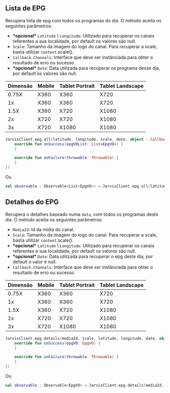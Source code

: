 
## Lista de EPG

Recupera lista de epg com todos os programas do dia. O método aceita os seguintes parâmetros:

* **\*opcional\*** `Latitude` \ `Longitude`:  Utilizado para recuperar os canais referentes a sua localidade, por default os valores são null.
* `Scale`: Tamanho da imagem do logo do canal. Para recuperar a scale, basta utilizar `context`.scale().
* `Callback.Channels`: Interface que deve ser instânciada para obter o resultado de erro ou sucesso.
* **\*opcional\***  `Date`: Data utilizada para recuperar os programa desse dia, por default os valores são null.

| Dimensão | Mobile | Tablet Portrait | Tablet Landscape |
|---|---|---|---
| 0.75X | X360 | X360 | X720 |
| 1x | X360 | X360 | X720 |
| 1.5X | X360 | X720 | X1080 |
| 2x | X720 | X720 | X1080 |
| 3x | X720 | X1080 | X1080 |

``` kotlin
JarvisClient.epg.all(latitude, longitude, scale, date, object : Callback.Epgs {
    override fun onSuccess(epgVOList: List<EpgVO>) {
    }

    override fun onFailure(throwable: Throwable) {
    }
})
```

Ou

``` kotlin
val observable : Observable<List<EpgVO>> = JarvisClient.epg.all(latitude, longitude, scale, date)
```


## Detalhes do EPG

Recupera o detalhes baseado numa `data`,  com todos os programas deste dia. O método aceita os seguintes parâmetros:

* `MediaId`: Id da mídia do canal.
* `Scale`: Tamanho da imagem do logo do canal. Para recuperar a scale, basta utilizar `context`.scale().
* **\*opcional\*** `Latitude` \ `Longitude`:  Utilizado para recuperar os canais referentes a sua localidade, por default os valores são null.
* **\*opcional\*** `Date`: Data utilizada para recuperar o epg deste dia, por default o valor é null.
* `Callback.Channels`: Interface que deve ser instânciada para obter o resultado de erro ou sucesso.

| Dimensão | Mobile | Tablet Portrait | Tablet Landscape |
|---|---|---|---
| 0.75X | X360 | X360 | X720 |
| 1x | X360 | X360 | X720 |
| 1.5X | X360 | X720 | X1080 |
| 2x | X720 | X720 | X1080 |
| 3x | X720 | X1080 | X1080 |

``` kotlin
JarvisClient.epg.details(mediaId, scale, latitude, longitude, date, object : Callback.Epgs {
    override fun onSuccess(epgVO: EpgVO) {
    }

    override fun onFailure(throwable: Throwable) {
    }
})
```

Ou

``` kotlin
val observable : Observable<EpgVO> = JarvisClient.epg.details(mediaId, scale, latitude, longitude, date)
```